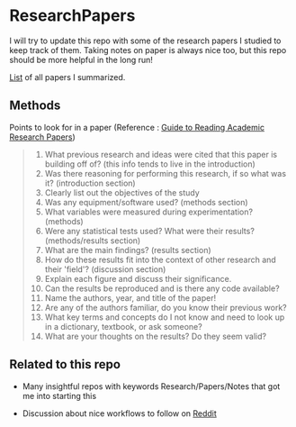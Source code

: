 # ResearchPapers

I will try to update this repo with some of the research papers I studied to keep track of them. Taking notes on paper is always nice too, but this repo should be more helpful in the long run!

[List](Summaries/README.md) of all papers I summarized.


## Methods

Points to look for in a paper (Reference : [Guide to Reading Academic Research Papers](https://towardsdatascience.com/guide-to-reading-academic-research-papers-c69c21619de6))
> 1. What previous research and ideas were cited that this paper is building off of? (this info tends to live in the introduction)
> 2. Was there reasoning for performing this research, if so what was it? (introduction section)
> 3. Clearly list out the objectives of the study
> 4. Was any equipment/software used? (methods section)
> 5. What variables were measured during experimentation? (methods)
> 6. Were any statistical tests used? What were their results? (methods/results section)
> 7. What are the main findings? (results section)
> 8. How do these results fit into the context of other research and their 'field'? (discussion section)
> 9. Explain each figure and discuss their significance.
> 10. Can the results be reproduced and is there any code available?
> 11. Name the authors, year, and title of the paper!
> 12. Are any of the authors familiar, do you know their previous work? 
> 13. What key terms and concepts do I not know and need to look up in a dictionary, textbook, or ask someone?
> 14. What are your thoughts on the results? Do they seem valid?

## Related to this repo

* Many insightful repos with keywords Research/Papers/Notes that got me into starting this

* Discussion about nice workflows to follow on [Reddit](https://www.reddit.com/r/MachineLearning/comments/9z1cvc/discussion_what_is_your_workflow_for_reading/)
